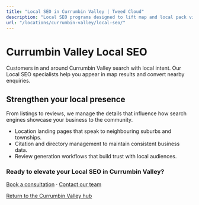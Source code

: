 ```yaml
---
title: "Local SEO in Currumbin Valley | Tweed Cloud"
description: "Local SEO programs designed to lift map and local pack visibility for Currumbin Valley businesses."
url: "/locations/currumbin-valley/local-seo/"
---
```


# Currumbin Valley Local SEO

Customers in and around Currumbin Valley search with local intent. Our Local SEO specialists help you appear in map results and convert nearby enquiries.

## Strengthen your local presence

From listings to reviews, we manage the details that influence how search engines showcase your business to the community.

- Location landing pages that speak to neighbouring suburbs and townships.
- Citation and directory management to maintain consistent business data.
- Review generation workflows that build trust with local audiences.

### Ready to elevate your Local SEO in Currumbin Valley?

[Book a consultation](/consultation/) · [Contact our team](/contact/)

[Return to the Currumbin Valley hub](/locations/currumbin-valley/)

